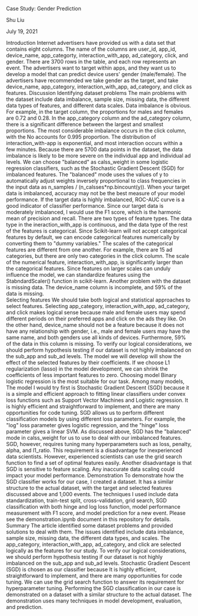 Case Study: Gender Prediction


Shu Liu


July 19, 2021


Introduction
Internet advertisers have provided us with a data set that contains eight columns. The name of the columns are user_id, app_id, device_name, app_categorty, interaction_with_app, ad_category, click, and gender. There are 3700 rows in the table, and each row represents an event. The advertisers want to target within apps, and they want us to develop a model that can predict device users' gender (male/female). The advertisers have recommended we take gender as the target, and take device_name, app_category, interaction_with_app, ad_category, and click as features. 
Discussion
Identifying dataset problems
The main problems with the dataset include data imbalance, sample size, missing data, the different data types of features, and different data scales. 
Data imbalance is obvious. For example, in the target column, the proportions for males and females are 0.72 and 0.28. In the app_category column and the ad_category column, there is a significant difference between the largest and smallest proportions. The most considerable imbalance occurs in the click column, with the No accounts for 0.995 proportion. The distribution of interaction_with-app is exponential, and most interaction occurs within a few minutes.
Because there are 5700 data points in the dataset, the data imbalance is likely to be more severe on the individual app and individual ad levels.
We can choose "balanced" as calss_weight in some logistic regression classifiers, such as the Stochastic Gradient Descent (SGD) for imbalanced features. The "balanced" mode uses the values of y to automatically adjust weights inversely proportional to class frequencies in the input data as n_samples / (n_calsses*np.bincount(y)). 
When your target data is imbalanced, accuracy may not be the best measure of your model performance. If the target data is highly imbalanced, ROC-AUC curve is a good indicator of classifier performance. Since our target data is moderately imbalanced, I would use the F1 score, which is the harmonic mean of precision and recall. 
There are two types of feature types. The data type in the ineraction_with_app is continuous, and the data type of the rest of the features is categorical. Since Scikit-learn will not accept categorical features by default, we can encode categorical features numerically by converting them to "dummy variables."
The scales of the categorical features are different from one another. For example, there are 15 ad categories, but there are only two categories in the click column. The scale of the numerical feature, interaction_with_app, is significantly larger than the categorical features. 
Since features on larger scales can unduly influence the model, we can standardize features using the StabndardScaler() function in scikit-learn. 
Another problem with the dataset is missing data. The device_name column is incomplete, and 59% of the data is missing.  
Selecting features
We should take both logical and statistical approaches to select features. Selecting app_category, interaction_with_app, ad_category, and click makes logical sense because male and female users may spend different periods on their preferred apps and click on the ads they like. On the other hand, device_name should not be a feature because it does not have any relationship with gender, i.e., male and female users may have the same name, and both genders use all kinds of devices. Furthermore, 59% of the data in this column is missing.
To verify our logical considerations, we should perform hypothesis testing if our dataset is not highly imbalanced on the sub_app and sub_ad levels. 
The model we will develop will show the effect of the selected features by their coefficients. If we choose L1 regularization (lasso) in the model development, we can shrink the coefficients of less important features to zero.
Choosing model 
Binary logistic regression is the most suitable for our task. Among many models, The model I would try first is Stochastic Gradient Descent (SGD) because it is a simple and efficient approach to fitting linear classifiers under convex loss functions such as Support Vector Machines and Logistic regression. It is highly efficient and straightforward to implement, and there are many opportunities for code tuning.
SGD allows us to perform different classification models by using different loss parameters. For example, the "log" loss parameter gives logistic regression, and the "hinge" loss parameter gives a linear SVM.
As discussed above, SGD has the "balanced" mode in calss_weight for us to use to deal with our imbalanced features. 
SGD, however, requires tuning many hyperparameters such as loss, penalty, alpha, and l1_ratio. This requirement is a disadvantage for inexperienced data scientists. However, experienced scientists can use the grid search function to find a set of optimal features easily.
Another disadvantage is that SGD is sensitive to feature scaling. Any inaccurate data scaling could impact your model performance.
Demonstration
To demonstrate how the SGD classifier works for our case, I created a dataset. It has a similar structure to the actual dataset, with the target and selected features discussed above and 1,000 events. The techniques I used include data standardization, train-test split, cross-validation, grid search, SGD classification with both hinge and log loss function, model performance measurement with F1 score, and model prediction for a new event. Please see the demonstration.ipynb document in this repository for details.
Summary
The article identified some dataset problems and provided solutions to deal with them.  The issues identified include data imbalance, sample size, missing data, the different data types, and scales.
The app_category, interaction_with_app, ad_category, and click are selected logically as the features for our study. To verify our logical considerations, we should perform hypothesis testing if our dataset is not highly imbalanced on the sub_app and sub_ad levels. 
Stochastic Gradient Descent (SGD) is chosen as our classifier because It is highly efficient, straightforward to implement, and there are many opportunities for code tuning. We can use the grid search function to answer its requirement for hyperparameter tuning.
Performing the SGD classification in our case is demonstrated on a dataset with a similar structure to the actual dataset. The demonstration uses many techniques in model development, evaluation, and prediction.

